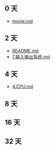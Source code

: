 ## 0 天
- [movie.md](./Read/movie.md)


## 2 天
- [README.md](./README.md)
- [7.输入输出系统.md](./CS/计组/7.输入输出系统.md)


## 4 天
- [4.CPU.md](./CS/计组/4.CPU.md)


## 8 天


## 16 天


## 32 天


